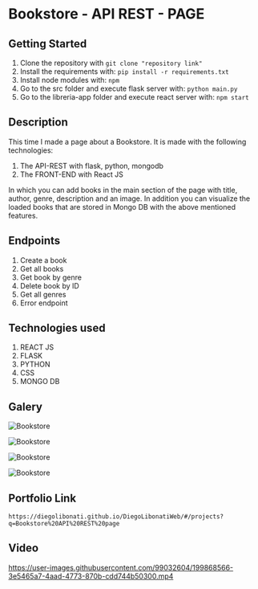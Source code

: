 # Bookstore - API REST - PAGE

## Getting Started

1. Clone the repository with `git clone "repository link"`
2. Install the requirements with: `pip install -r requirements.txt`
3. Install node modules with: `npm`
4. Go to the src folder and execute flask server with: `python main.py`
5. Go to the libreria-app folder and execute react server with: `npm start`

## Description

This time I made a page about a Bookstore. It is made with the following technologies:

1. The API-REST with flask, python, mongodb
2. The FRONT-END with React JS

In which you can add books in the main section of the page with title, author, genre, description and an image. In addition you can visualize the loaded books that are stored in Mongo DB with the above mentioned features.

## Endpoints

1. Create a book
2. Get all books
3. Get book by genre
4. Delete book by ID
5. Get all genres
6. Error endpoint

## Technologies used

1. REACT JS
2. FLASK
3. PYTHON
4. CSS
5. MONGO DB

## Galery

![Bookstore](https://raw.githubusercontent.com/DiegoLibonati/DiegoLibonatiWeb/main/data/projects/Flask/Imagenes/libreriaflaskreact-0.jpg)

![Bookstore](https://raw.githubusercontent.com/DiegoLibonati/DiegoLibonatiWeb/main/data/projects/Flask/Imagenes/libreriaflaskreact-1.jpg)

![Bookstore](https://raw.githubusercontent.com/DiegoLibonati/DiegoLibonatiWeb/main/data/projects/Flask/Imagenes/libreriaflaskreact-2.jpg)

![Bookstore](https://raw.githubusercontent.com/DiegoLibonati/DiegoLibonatiWeb/main/data/projects/Flask/Imagenes/libreriaflaskreact-3.jpg)

## Portfolio Link

`https://diegolibonati.github.io/DiegoLibonatiWeb/#/projects?q=Bookstore%20API%20REST%20page`

## Video



https://user-images.githubusercontent.com/99032604/199868566-3e5465a7-4aad-4773-870b-cdd744b50300.mp4

